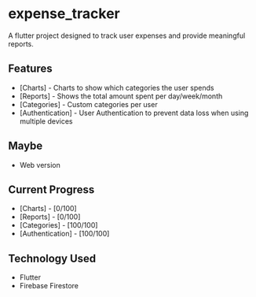 # expense_tracker

A flutter project designed to track user expenses and provide meaningful reports.

## Features
 - [Charts] - Charts to show which categories the user spends
 - [Reports] - Shows the total amount spent per day/week/month
 - [Categories] - Custom categories per user
 - [Authentication] - User Authentication to prevent data loss when using multiple devices

## Maybe
 - Web version

## Current Progress
 - [Charts] - [0/100]
 - [Reports] - [0/100]
 - [Categories] - [100/100]
 - [Authentication] - [100/100]

## Technology Used
- Flutter
- Firebase Firestore



